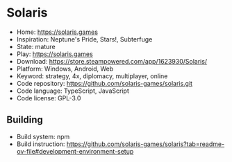 # Solaris

- Home: https://solaris.games
- Inspiration: Neptune's Pride, Stars!, Subterfuge
- State: mature
- Play: https://solaris.games
- Download: https://store.steampowered.com/app/1623930/Solaris/
- Platform: Windows, Android, Web
- Keyword: strategy, 4x, diplomacy, multiplayer, online
- Code repository: https://github.com/solaris-games/solaris.git
- Code language: TypeScript, JavaScript
- Code license: GPL-3.0

## Building

- Build system: npm
- Build instruction: https://github.com/solaris-games/solaris?tab=readme-ov-file#development-environment-setup

